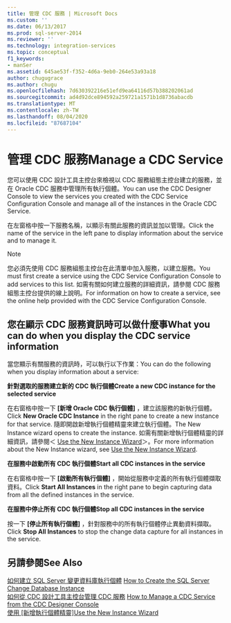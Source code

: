 ```yaml
---
title: 管理 CDC 服務 | Microsoft Docs
ms.custom: ''
ms.date: 06/13/2017
ms.prod: sql-server-2014
ms.reviewer: ''
ms.technology: integration-services
ms.topic: conceptual
f1_keywords:
- manSer
ms.assetid: 645ae53f-f352-4d6a-9eb0-264e53a93a18
author: chugugrace
ms.author: chugu
ms.openlocfilehash: 7d630392216e51efd9ea64116d57b388202061ad
ms.sourcegitcommit: ad4d92dce894592a259721a1571b1d8736abacdb
ms.translationtype: MT
ms.contentlocale: zh-TW
ms.lasthandoff: 08/04/2020
ms.locfileid: "87687104"
---
```

# <a name="manage-a-cdc-service"></a><span data-ttu-id="7d707-102">管理 CDC 服務</span><span class="sxs-lookup"><span data-stu-id="7d707-102">Manage a CDC Service</span></span>
  <span data-ttu-id="7d707-103">您可以使用 CDC 設計工具主控台來檢視以 CDC 服務組態主控台建立的服務，並在 Oracle CDC 服務中管理所有執行個體。</span><span class="sxs-lookup"><span data-stu-id="7d707-103">You can use the CDC Designer Console to view the services you created with the CDC Service Configuration Console and manage all of the instances in the Oracle CDC Service.</span></span>  
  
 <span data-ttu-id="7d707-104">在左窗格中按一下服務名稱，以顯示有關此服務的資訊並加以管理。</span><span class="sxs-lookup"><span data-stu-id="7d707-104">Click the name of the service in the left pane to display information about the service and to manage it.</span></span>  
  
> [!NOTE]  
>  <span data-ttu-id="7d707-105">您必須先使用 CDC 服務組態主控台在此清單中加入服務，以建立服務。</span><span class="sxs-lookup"><span data-stu-id="7d707-105">You must first create a service using the CDC Service Configuration Console to add services to this list.</span></span> <span data-ttu-id="7d707-106">如需有關如何建立服務的詳細資訊，請參閱 CDC 服務組態主控台提供的線上說明。</span><span class="sxs-lookup"><span data-stu-id="7d707-106">For information on how to create a service, see the online help provided with the CDC Service Configuration Console.</span></span>  
  
## <a name="what-you-can-do-when-you-display-the-cdc-service-information"></a><span data-ttu-id="7d707-107">您在顯示 CDC 服務資訊時可以做什麼事</span><span class="sxs-lookup"><span data-stu-id="7d707-107">What you can do when you display the CDC service information</span></span>  
 <span data-ttu-id="7d707-108">當您顯示有關服務的資訊時，可以執行以下作業：</span><span class="sxs-lookup"><span data-stu-id="7d707-108">You can do the following when you display information about a service:</span></span>  
  
 <span data-ttu-id="7d707-109">**針對選取的服務建立新的 CDC 執行個體**</span><span class="sxs-lookup"><span data-stu-id="7d707-109">**Create a new CDC instance for the selected service**</span></span>  
  
 <span data-ttu-id="7d707-110">在右窗格中按一下 **[新增 Oracle CDC 執行個體]** ，建立該服務的新執行個體。</span><span class="sxs-lookup"><span data-stu-id="7d707-110">Click **New Oracle CDC Instance** in the right pane to create a new instance for that service.</span></span> <span data-ttu-id="7d707-111">隨即開啟新增執行個體精靈來建立執行個體。</span><span class="sxs-lookup"><span data-stu-id="7d707-111">The New Instance wizard opens to create the instance.</span></span> <span data-ttu-id="7d707-112">如需有關新增執行個體精靈的詳細資訊，請參閱＜ [Use the New Instance Wizard](use-the-new-instance-wizard.md)＞。</span><span class="sxs-lookup"><span data-stu-id="7d707-112">For more information about the New Instance wizard, see [Use the New Instance Wizard](use-the-new-instance-wizard.md).</span></span>  
  
 <span data-ttu-id="7d707-113">**在服務中啟動所有 CDC 執行個體**</span><span class="sxs-lookup"><span data-stu-id="7d707-113">**Start all CDC instances in the service**</span></span>  
  
 <span data-ttu-id="7d707-114">在右窗格中按一下 **[啟動所有執行個體]** ，開始從服務中定義的所有執行個體擷取資料。</span><span class="sxs-lookup"><span data-stu-id="7d707-114">Click **Start All Instances** in the right pane to begin capturing data from all the defined instances in the service.</span></span>  
  
 <span data-ttu-id="7d707-115">**在服務中停止所有 CDC 執行個體**</span><span class="sxs-lookup"><span data-stu-id="7d707-115">**Stop all CDC instances in the service**</span></span>  
  
 <span data-ttu-id="7d707-116">按一下 **[停止所有執行個體]** ，針對服務中的所有執行個體停止異動資料擷取。</span><span class="sxs-lookup"><span data-stu-id="7d707-116">Click **Stop All Instances** to stop the change data capture for all instances in the service.</span></span>  
  
## <a name="see-also"></a><span data-ttu-id="7d707-117">另請參閱</span><span class="sxs-lookup"><span data-stu-id="7d707-117">See Also</span></span>  
 <span data-ttu-id="7d707-118">[如何建立 SQL Server 變更資料庫執行個體](how-to-create-the-sql-server-change-database-instance.md) </span><span class="sxs-lookup"><span data-stu-id="7d707-118">[How to Create the SQL Server Change Database Instance](how-to-create-the-sql-server-change-database-instance.md) </span></span>  
 <span data-ttu-id="7d707-119">[如何從 CDC 設計工具主控台管理 CDC 服務](how-to-manage-a-cdc-service-from-the-cdc-designer-console.md) </span><span class="sxs-lookup"><span data-stu-id="7d707-119">[How to Manage a CDC Service from the CDC Designer Console](how-to-manage-a-cdc-service-from-the-cdc-designer-console.md) </span></span>  
 <span data-ttu-id="7d707-120">[使用 [新增執行個體精靈]](use-the-new-instance-wizard.md)</span><span class="sxs-lookup"><span data-stu-id="7d707-120">[Use the New Instance Wizard](use-the-new-instance-wizard.md)</span></span>  
  
  
